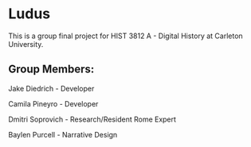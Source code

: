 # Ludus
This is a group final project for HIST 3812 A - Digital History at Carleton University.

## Group Members:
Jake Diedrich - Developer 

Camila Pineyro - Developer

Dmitri Soprovich - Research/Resident Rome Expert

Baylen Purcell - Narrative Design
